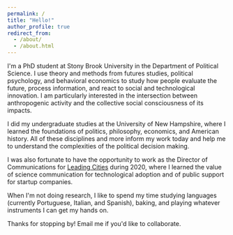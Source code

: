 ```yaml
---
permalink: /
title: "Hello!"
author_profile: true
redirect_from: 
  - /about/
  - /about.html
---
```


I'm a PhD student at Stony Brook University in the Department of Political Science. I use theory and methods from futures studies, political psychology, and behavioral economics to study how people evaluate the future, process information, and react to social and technological innovation. I am particularly interested in the intersection between anthropogenic activity and the collective social consciousness of its impacts. 

I did my undergraduate studies at the University of New Hampshire, where I learned the foundations of politics, philosophy, economics, and American history. All of these disciplines and more inform my work today and help me to understand the complexities of the political decision making.

I was also fortunate to have the opportunity to work as the Director of Communications for [Leading Cities](https://leadingcities.org/about) during 2020, where I learned the value of science communication for technological adoption and of public support for startup companies.

When I'm not doing research, I like to spend my time studying languages (currently Portuguese, Italian, and Spanish), baking, and playing whatever instruments I can get my hands on.

Thanks for stopping by! Email me if you'd like to collaborate.
